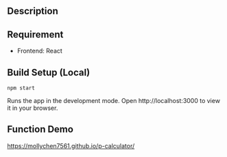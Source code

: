 ## Description

## Requirement

- Frontend: React

## Build Setup (Local)

```
npm start
```

Runs the app in the development mode.
Open http://localhost:3000 to view it in your browser.

## Function Demo

https://mollychen7561.github.io/p-calculator/

